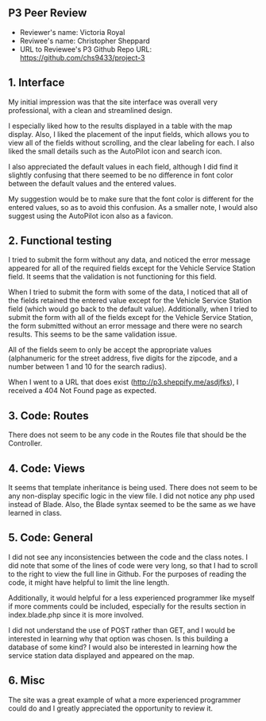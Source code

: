 ## P3 Peer Review

+ Reviewer's name: Victoria Royal
+ Reviwee's name: Christopher Sheppard
+ URL to Reviewee's P3 Github Repo URL: <https://github.com/chs9433/project-3>

## 1. Interface

My initial impression was that the site interface was overall very professional, with a clean and streamlined design.
 
I especially liked how to the results displayed in a table with the map display. Also, I liked the placement of the input fields, which allows you to view all of the fields without scrolling, and the clear labeling for each. I also liked the small details such as the AutoPilot icon and search icon.

I also appreciated the default values in each field, although I did find it slightly confusing that there seemed to be no difference in font color between the default values and the entered values.  

My suggestion would be to make sure that the font color is different for the entered values, so as to avoid this confusion. As a smaller note, I would also suggest using the AutoPilot icon also as a favicon.

## 2. Functional testing

I tried to submit the form without any data, and noticed the error message appeared for all of the required fields except for the Vehicle Service Station field. It seems that the validation is not functioning for this field. 

When I tried to submit the form with some of the data, I noticed that all of the fields retained the entered value except for the Vehicle Service Station field (which would go back to the default value). Additionally, when I tried to submit the form with all of the fields except for the Vehicle Service Station, the form submitted without an error message and there were no search results. This seems to be the same validation issue. 

All of the fields seem to only be accept the appropriate values (alphanumeric for the street address, five digits for the zipcode, and a number between 1 and 10 for the search radius).

When I went to a URL that does exist (http://p3.sheppify.me/asdjfks), I received a 404 Not Found page as expected. 


## 3. Code: Routes

There does not seem to be any code in the Routes file that should be the Controller. 


## 4. Code: Views

It seems that template inheritance is being used. There does not seem to be any non-display specific logic in the view file. I did not notice any php used instead of Blade. Also, the Blade syntax seemed to be the same as we have learned in class.


## 5. Code: General

I did not see any inconsistencies between the code and the class notes. I did note that some of the lines of code were very long, so that I had to scroll to the right to view the full line in Github. For the purposes of reading the code, it might have helpful to limit the line length. 

Additionally, it would helpful for a less experienced programmer like myself if more comments could be included, especially for the results section in index.blade.php since it is more involved.

I did not understand the use of POST rather than GET, and I would be interested in learning why that option was chosen. Is this building a database of some kind? I would also be interested in learning how the service station data displayed and appeared on the map.

## 6. Misc
The site was a great example of what a more experienced programmer could do and I greatly appreciated the opportunity to review it.  